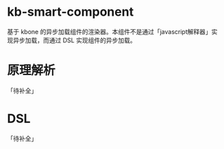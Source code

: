 # kb-smart-component

基于 kbone 的异步加载组件的渲染器。本组件不是通过「javascript解释器」实现异步加载，而通过 DSL 实现组件的异步加载。

# 原理解析

「待补全」


# DSL

「待补全」

